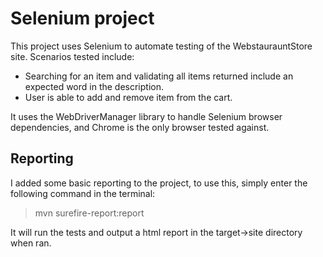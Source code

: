 # Selenium  project

This project uses Selenium to automate testing of the WebstaurauntStore site. Scenarios tested include:
- Searching for an item and validating all items returned include an expected word in the description.
- User is able to add and remove item from the cart.

It uses the WebDriverManager library to handle Selenium browser dependencies, and Chrome is the only browser tested against.

## Reporting

I added some basic reporting to the project, to use this, simply enter the following command in the terminal:
>mvn surefire-report:report

It will run the tests and output a html report in the target->site directory when ran.